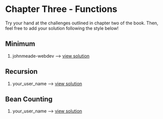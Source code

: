 # Chapter Three - Functions #
Try your hand at the challenges outlined in chapter two of the book. Then, feel free to add your solution following the style below!


## Minimum ##

1. johnmeade-webdev --> [view solution](https://codepen.io/johnmeade-webdev/pen/gOPOjry)

## Recursion ##

1. your_user_name --> [view solution](link)

## Bean Counting ##

1. your_user_name --> [view solution](link)
